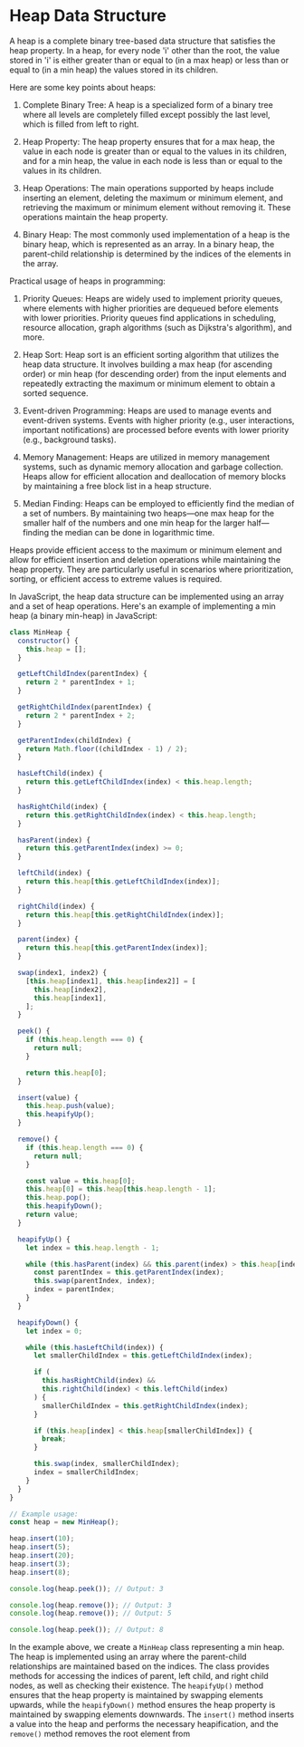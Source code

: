 # Heap Data Structure

A heap is a complete binary tree-based data structure that satisfies the heap property. In a heap, for every node 'i' other than the root, the value stored in 'i' is either greater than or equal to (in a max heap) or less than or equal to (in a min heap) the values stored in its children.

Here are some key points about heaps:

1. Complete Binary Tree: A heap is a specialized form of a binary tree where all levels are completely filled except possibly the last level, which is filled from left to right.

2. Heap Property: The heap property ensures that for a max heap, the value in each node is greater than or equal to the values in its children, and for a min heap, the value in each node is less than or equal to the values in its children.

3. Heap Operations: The main operations supported by heaps include inserting an element, deleting the maximum or minimum element, and retrieving the maximum or minimum element without removing it. These operations maintain the heap property.

4. Binary Heap: The most commonly used implementation of a heap is the binary heap, which is represented as an array. In a binary heap, the parent-child relationship is determined by the indices of the elements in the array.

Practical usage of heaps in programming:

1. Priority Queues: Heaps are widely used to implement priority queues, where elements with higher priorities are dequeued before elements with lower priorities. Priority queues find applications in scheduling, resource allocation, graph algorithms (such as Dijkstra's algorithm), and more.

2. Heap Sort: Heap sort is an efficient sorting algorithm that utilizes the heap data structure. It involves building a max heap (for ascending order) or min heap (for descending order) from the input elements and repeatedly extracting the maximum or minimum element to obtain a sorted sequence.

3. Event-driven Programming: Heaps are used to manage events and event-driven systems. Events with higher priority (e.g., user interactions, important notifications) are processed before events with lower priority (e.g., background tasks).

4. Memory Management: Heaps are utilized in memory management systems, such as dynamic memory allocation and garbage collection. Heaps allow for efficient allocation and deallocation of memory blocks by maintaining a free block list in a heap structure.

5. Median Finding: Heaps can be employed to efficiently find the median of a set of numbers. By maintaining two heaps—one max heap for the smaller half of the numbers and one min heap for the larger half—finding the median can be done in logarithmic time.

Heaps provide efficient access to the maximum or minimum element and allow for efficient insertion and deletion operations while maintaining the heap property. They are particularly useful in scenarios where prioritization, sorting, or efficient access to extreme values is required.

In JavaScript, the heap data structure can be implemented using an array and a set of heap operations. Here's an example of implementing a min heap (a binary min-heap) in JavaScript:

```javascript
class MinHeap {
  constructor() {
    this.heap = [];
  }

  getLeftChildIndex(parentIndex) {
    return 2 * parentIndex + 1;
  }

  getRightChildIndex(parentIndex) {
    return 2 * parentIndex + 2;
  }

  getParentIndex(childIndex) {
    return Math.floor((childIndex - 1) / 2);
  }

  hasLeftChild(index) {
    return this.getLeftChildIndex(index) < this.heap.length;
  }

  hasRightChild(index) {
    return this.getRightChildIndex(index) < this.heap.length;
  }

  hasParent(index) {
    return this.getParentIndex(index) >= 0;
  }

  leftChild(index) {
    return this.heap[this.getLeftChildIndex(index)];
  }

  rightChild(index) {
    return this.heap[this.getRightChildIndex(index)];
  }

  parent(index) {
    return this.heap[this.getParentIndex(index)];
  }

  swap(index1, index2) {
    [this.heap[index1], this.heap[index2]] = [
      this.heap[index2],
      this.heap[index1],
    ];
  }

  peek() {
    if (this.heap.length === 0) {
      return null;
    }

    return this.heap[0];
  }

  insert(value) {
    this.heap.push(value);
    this.heapifyUp();
  }

  remove() {
    if (this.heap.length === 0) {
      return null;
    }

    const value = this.heap[0];
    this.heap[0] = this.heap[this.heap.length - 1];
    this.heap.pop();
    this.heapifyDown();
    return value;
  }

  heapifyUp() {
    let index = this.heap.length - 1;

    while (this.hasParent(index) && this.parent(index) > this.heap[index]) {
      const parentIndex = this.getParentIndex(index);
      this.swap(parentIndex, index);
      index = parentIndex;
    }
  }

  heapifyDown() {
    let index = 0;

    while (this.hasLeftChild(index)) {
      let smallerChildIndex = this.getLeftChildIndex(index);

      if (
        this.hasRightChild(index) &&
        this.rightChild(index) < this.leftChild(index)
      ) {
        smallerChildIndex = this.getRightChildIndex(index);
      }

      if (this.heap[index] < this.heap[smallerChildIndex]) {
        break;
      }

      this.swap(index, smallerChildIndex);
      index = smallerChildIndex;
    }
  }
}

// Example usage:
const heap = new MinHeap();

heap.insert(10);
heap.insert(5);
heap.insert(20);
heap.insert(3);
heap.insert(8);

console.log(heap.peek()); // Output: 3

console.log(heap.remove()); // Output: 3
console.log(heap.remove()); // Output: 5

console.log(heap.peek()); // Output: 8
```

In the example above, we create a `MinHeap` class representing a min heap. The heap is implemented using an array where the parent-child relationships are maintained based on the indices. The class provides methods for accessing the indices of parent, left child, and right child nodes, as well as checking their existence. The `heapifyUp()` method ensures that the heap property is maintained by swapping elements upwards, while the `heapifyDown()` method ensures the heap property is maintained by swapping elements downwards. The `insert()` method inserts a value into the heap and performs the necessary heapification, and the `remove()` method removes the root element from

